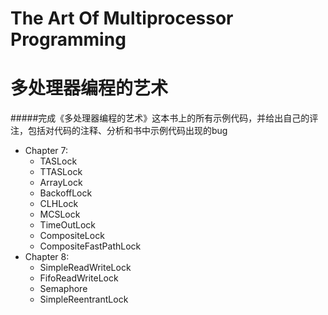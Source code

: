 The Art Of Multiprocessor Programming
=================================

多处理器编程的艺术
==================  

#####完成《多处理器编程的艺术》这本书上的所有示例代码，并给出自己的评注，包括对代码的注释、分析和书中示例代码出现的bug

*   Chapter 7:
    * TASLock
    * TTASLock
    * ArrayLock
    * BackoffLock
    * CLHLock
    * MCSLock
    * TimeOutLock
    * CompositeLock
    * CompositeFastPathLock
*   Chapter 8:
    * SimpleReadWriteLock
    * FifoReadWriteLock
    * Semaphore
    * SimpleReentrantLock
